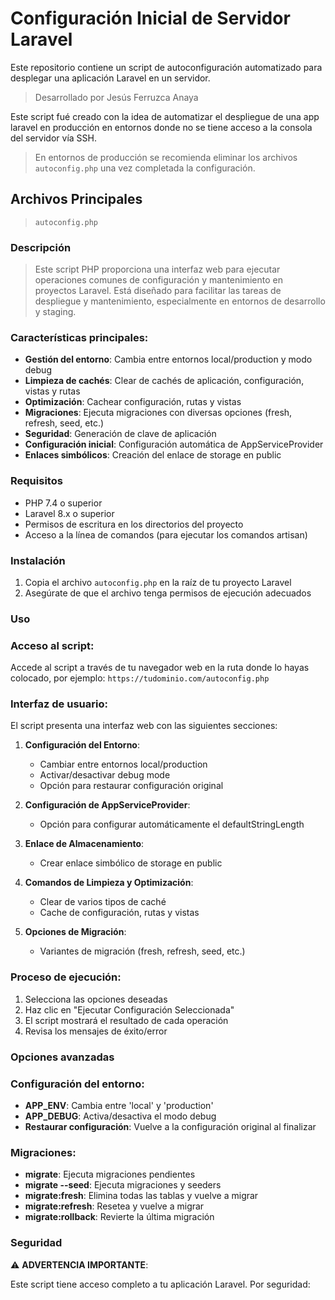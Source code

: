 # Configuración Inicial de Servidor Laravel

Este repositorio contiene un script de autoconfiguración automatizado para desplegar una aplicación Laravel en un servidor.

> Desarrollado por Jesús Ferruzca Anaya

Este script fué creado con la idea de automatizar el despliegue de una app laravel en producción en entornos donde no se tiene acceso a la consola del servidor vía SSH.

> En entornos de producción se recomienda eliminar los archivos `autoconfig.php` una vez completada la configuración.

## Archivos Principales

> `autoconfig.php`

### Descripción

> Este script PHP proporciona una interfaz web para ejecutar operaciones comunes de configuración y mantenimiento en proyectos Laravel. Está diseñado para facilitar las tareas de despliegue y mantenimiento, especialmente en entornos de desarrollo y staging.

### Características principales:

- **Gestión del entorno**: Cambia entre entornos local/production y modo debug
- **Limpieza de cachés**: Clear de cachés de aplicación, configuración, vistas y rutas
- **Optimización**: Cachear configuración, rutas y vistas
- **Migraciones**: Ejecuta migraciones con diversas opciones (fresh, refresh, seed, etc.)
- **Seguridad**: Generación de clave de aplicación
- **Configuración inicial**: Configuración automática de AppServiceProvider
- **Enlaces simbólicos**: Creación del enlace de storage en public

### Requisitos

- PHP 7.4 o superior
- Laravel 8.x o superior
- Permisos de escritura en los directorios del proyecto
- Acceso a la línea de comandos (para ejecutar los comandos artisan)

### Instalación

1. Copia el archivo `autoconfig.php` en la raíz de tu proyecto Laravel
2. Asegúrate de que el archivo tenga permisos de ejecución adecuados

### Uso

### Acceso al script:

Accede al script a través de tu navegador web en la ruta donde lo hayas colocado, por ejemplo:
`https://tudominio.com/autoconfig.php`

### Interfaz de usuario:

El script presenta una interfaz web con las siguientes secciones:

1. **Configuración del Entorno**:
   - Cambiar entre entornos local/production
   - Activar/desactivar debug mode
   - Opción para restaurar configuración original

2. **Configuración de AppServiceProvider**:
   - Opción para configurar automáticamente el defaultStringLength

3. **Enlace de Almacenamiento**:
   - Crear enlace simbólico de storage en public

4. **Comandos de Limpieza y Optimización**:
   - Clear de varios tipos de caché
   - Cache de configuración, rutas y vistas

5. **Opciones de Migración**:
   - Variantes de migración (fresh, refresh, seed, etc.)

### Proceso de ejecución:

1. Selecciona las opciones deseadas
2. Haz clic en "Ejecutar Configuración Seleccionada"
3. El script mostrará el resultado de cada operación
4. Revisa los mensajes de éxito/error

### Opciones avanzadas

### Configuración del entorno:

- **APP_ENV**: Cambia entre 'local' y 'production'
- **APP_DEBUG**: Activa/desactiva el modo debug
- **Restaurar configuración**: Vuelve a la configuración original al finalizar

### Migraciones:

- **migrate**: Ejecuta migraciones pendientes
- **migrate --seed**: Ejecuta migraciones y seeders
- **migrate:fresh**: Elimina todas las tablas y vuelve a migrar
- **migrate:refresh**: Resetea y vuelve a migrar
- **migrate:rollback**: Revierte la última migración

### Seguridad

⚠️ **ADVERTENCIA IMPORTANTE**:

Este script tiene acceso completo a tu aplicación Laravel. Por seguridad:
